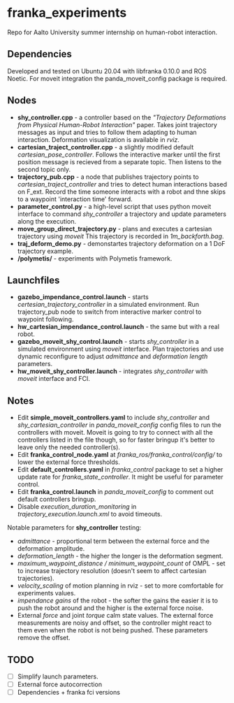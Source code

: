 # franka_experiments
Repo for Aalto University summer internship on human-robot interaction. 

## Dependencies
Developed and tested on Ubuntu 20.04 with libfranka 0.10.0 and ROS Noetic. For moveit integration the panda_moveit_config package is required.

## Nodes
- **shy_controller.cpp** - a controller based on the *"Trajectory Deformations from Physical Human-Robot Interaction"* paper. Takes joint trajectory messages as input and tries to follow them adapting to human interaction. Deformation visualization is available in *rviz*.
- **cartesian_traject_controller.cpp** - a slightly modified default *cartesian_pose_controller*. Follows the interactive marker until the first position message is recieved from a separate topic. Then listens to the second topic only.
- **trajectory_pub.cpp** - a node that publishes trajectory points to *cartesian_traject_controller* and tries to detect human interactions based on F_ext. Record the time someone interacts with a robot and thne skips to a waypoint 'interaction time' forward.
- **parameter_control.py** - a high-level script that uses python moveit interface to command *shy_controller* a trajectory and update parameters along the execution. 
- **move_group_direct_trajectory.py** - plans and executes a cartesian trajectory using *moveit* This trajectory is recorded in *1m_backforth.bag*.
- **traj_deform_demo.py** - demonstartes trajectory deformation on a 1 DoF trajectory example. 
- **/polymetis/** - experiments with Polymetis framework. 

## Launchfiles
- **gazebo_impendance_control.launch** - starts *certesian_trajectory_controller* in a simulated environment. Run trajectory_pub node to switch from interactive marker control to waypoint following. 
- **hw_cartesian_impendance_control.launch** - the same but with a real robot. 
- **gazebo_moveit_shy_control.launch** - starts *shy_controller* in a simulated environment using *moveit* interface. Plan trajectories and use dynamic reconfigure to adjust *admittance* and *deformation length* parameters. 
- **hw_moveit_shy_controller.launch** - integrates *shy_controller* with *moveit* interface and FCI.  

## Notes
- Edit **simple_moveit_controllers.yaml** to include *shy_controller* and *shy_cartesian_controller* in *panda_moveit_config* config files to run the controllers with moveit. Moveit is going to try to connect with all the controllers listed in the file though, so for faster bringup it's better to leave only the needed controller(s).  
- Edit **franka_control_node.yaml** at *franka_ros/franka_control/config/* to lower the external force thresholds.
- Edit **default_controllers.yaml** in *franka_control* package to set a higher update rate for *franka_state_controller*. It might be useful for parameter control. 
- Edit **franka_control.launch** in *panda_moveit_config* to comment out default controllers bringup.
- Disable *execution_duration_monitoring* in *trajectory_execution.launch.xml* to avoid timeouts.

Notable parameters for **shy_controller** testing: 
  - *admittance* - proportional term between the external force and the deformation amplitude.
  - *deformation_length* - the higher the longer is the deformation segment. 
  - *maximum_waypoint_distance / minimum_waypoint_count* of OMPL - set to increase trajectory resolution (doesn't seem to affect cartesian trajectories). 
  - *velocity_scaling* of motion planning in rviz - set to more comfortable for experiments values. 
  - *impendance gains* of the robot - the softer the gains the easier it is to push the robot around and the higher is the external force noise.  
  - External *force* and joint *torque* calm state values. The external force measurements are noisy and offset, so the controller might react to them even when the robot is not being pushed. These parameters remove the offset. 

## TODO
- [ ] Simplify launch parameters.
- [ ] External force autocorrection
- [ ] Dependencies + franka fci versions
